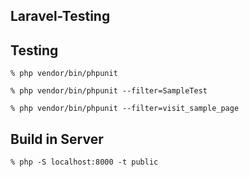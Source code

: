 ## Laravel-Testing

## Testing

```
% php vendor/bin/phpunit
```

```
% php vendor/bin/phpunit --filter=SampleTest
```

```
% php vendor/bin/phpunit --filter=visit_sample_page
```

## Build in Server
```
% php -S localhost:8000 -t public 
```